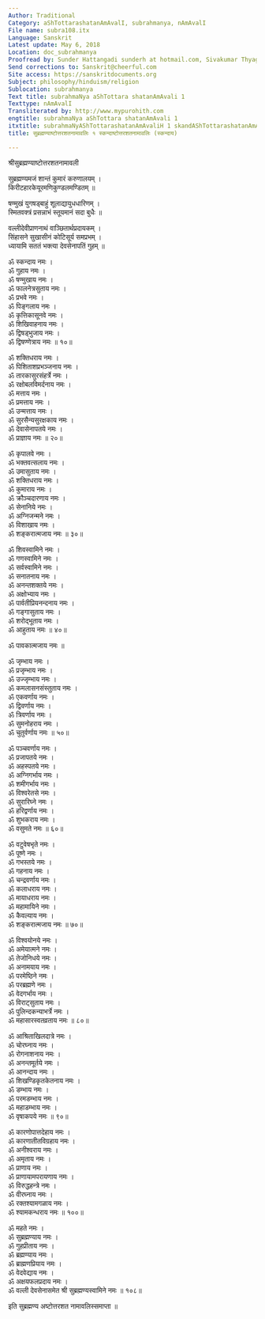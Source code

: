 ```yaml
---
Author: Traditional
Category: aShTottarashatanAmAvalI, subrahmanya, nAmAvalI
File name: subra108.itx
Language: Sanskrit
Latest update: May 6, 2018
Location: doc_subrahmanya
Proofread by: Sunder Hattangadi sunderh at hotmail.com, Sivakumar Thyagarajan
Send corrections to: Sanskrit@cheerful.com
Site access: https://sanskritdocuments.org
Subject: philosophy/hinduism/religion
Sublocation: subrahmanya
Text title: subrahmaNya aShTottara shatanAmAvali 1
Texttype: nAmAvalI
Transliterated by: http://www.mypurohith.com
engtitle: subrahmaNya aShTottara shatanAmAvali 1
itxtitle: subrahmaNyAShTottarashatanAmAvaliH 1 skandAShTottarashatanAmAvaliH (skandAya)
title: सुब्रह्मण्याष्टोत्तरशतनामावलिः १ स्कन्दाष्टोत्तरशतनामावलिः (स्कन्दाय)

---
```

  
 श्रीसुब्रह्मण्याष्टोत्तरशतनामावली   
  
सुब्रह्मण्यमजं शान्तं कुमारं करुणालयम् ।  
किरीटहारकेयूरमणिकुण्डलमण्डितम् ॥  
  
षण्मुखं युगषड्बाहुं शूलाद्यायुधधारिणम् ।  
स्मितवक्त्रं प्रसन्नाभं स्तूयमानं सदा बुधैः ॥  
  
वल्लीदेवीप्राणनाथं वाञ्छितार्थप्रदायकम् ।  
सिंहासने सुखासीनं कोटिसूर्य समप्रभम् ।  
ध्यायामि सततं भक्त्या देवसेनापतिं गुहम् ॥  
  
ॐ स्कन्दाय नमः ।  
ॐ गुहाय नमः ।  
ॐ षण्मुखाय नमः ।  
ॐ फालनेत्रसुताय नमः ।  
ॐ प्रभवे नमः ।  
ॐ पिङ्गलाय नमः ।  
ॐ कृत्तिकासूनवे नमः ।  
ॐ शिखिवाहनाय नमः ।  
ॐ द्विषड्भुजाय नमः ।  
ॐ द्विषण्णेत्राय नमः ॥ १०॥  
  
ॐ शक्तिधराय नमः ।  
ॐ पिशिताशप्रभञ्जनाय नमः ।  
ॐ तारकासुरसंहर्त्रे नमः ।  
ॐ रक्षोबलविमर्दनाय नमः ।  
ॐ मत्ताय नमः ।  
ॐ प्रमत्ताय नमः ।  
ॐ उन्मत्ताय नमः ।  
ॐ सुरसैन्यसुरक्षकाय नमः ।  
ॐ देवासेनापतये नमः ।  
ॐ प्राज्ञाय नमः ॥ २०॥  
  
ॐ कृपालवे नमः ।  
ॐ भक्तवत्सलाय नमः ।  
ॐ उमासुताय नमः ।  
ॐ शक्तिधराय नमः ।  
ॐ कुमाराय नमः ।  
ॐ क्रौञ्चदारणाय नमः ।  
ॐ सेनानिये नमः ।  
ॐ अग्निजन्मने नमः ।  
ॐ विशाखाय नमः ।  
ॐ शङ्करात्मजाय नमः ॥ ३०॥  
  
ॐ शिवस्वामिने नमः ।  
ॐ गणस्वामिने नमः ।  
ॐ सर्वस्वामिने नमः ।  
ॐ सनातनाय नमः ।  
ॐ अनन्तशक्तये नमः ।  
ॐ अक्षोभ्याय नमः ।  
ॐ पार्वतीप्रियनन्दनाय नमः ।  
ॐ गङ्गासुताय नमः ।  
ॐ शरोद्भूताय नमः ।  
ॐ आहुताय नमः ॥ ४०॥  
  
ॐ पावकात्मजाय नमः ॥  
  
ॐ जृम्भाय नमः ।  
ॐ प्रजृम्भाय नमः ।  
ॐ उज्जृम्भाय नमः ।  
ॐ कमलासनसंस्तुताय नमः ।  
ॐ एकवर्णाय नमः ।  
ॐ द्विवर्णाय नमः ।  
ॐ त्रिवर्णाय नमः ।  
ॐ सुमनोहराय नमः ।  
ॐ चुतुर्वर्णाय नमः ॥ ५०॥  
  
ॐ पञ्चवर्णाय नमः ।  
ॐ प्रजापतये नमः ।  
ॐ अहस्पतये नमः ।  
ॐ अग्निगर्भाय नमः ।  
ॐ शमीगर्भाय नमः ।  
ॐ विश्वरेतसे नमः ।  
ॐ सुरारिघ्ने नमः ।  
ॐ हरिद्वर्णाय नमः ।  
ॐ शुभकराय नमः ।  
ॐ वसुमते नमः ॥ ६०॥  
  
ॐ वटुवेषभृते नमः ।  
ॐ पूष्णे नमः ।  
ॐ गभस्तये नमः ।  
ॐ गहनाय नमः ।  
ॐ चन्द्रवर्णाय नमः ।  
ॐ कलाधराय नमः ।  
ॐ मायाधराय नमः ।  
ॐ महामायिने नमः ।  
ॐ कैवल्याय नमः ।  
ॐ शङ्करात्मजाय नमः ॥ ७०॥  
  
ॐ विश्वयोनये नमः ।  
ॐ अमेयात्मने नमः ।  
ॐ तेजोनिधये नमः ।  
ॐ अनामयाय नमः ।  
ॐ परमेष्ठिने नमः ।  
ॐ परब्रह्मणे नमः ।  
ॐ वेदगर्भाय नमः ।  
ॐ विराट्सुताय नमः ।  
ॐ पुलिन्दकन्याभर्त्रे नमः ।  
ॐ महासारस्वतव्रताय नमः ॥ ८०॥  
  
ॐ आश्रिताखिलदात्रे नमः ।  
ॐ चोरघ्नाय नमः ।  
ॐ रोगनाशनाय नमः ।  
ॐ अनन्तमूर्तये नमः ।  
ॐ आनन्दाय नमः ।  
ॐ शिखण्डिकृतकेतनाय नमः ।  
ॐ डम्भाय नमः ।  
ॐ परमडम्भाय नमः ।  
ॐ महाडम्भाय नमः ।  
ॐ वृषाकपये नमः ॥ ९०॥  
  
ॐ कारणोपात्तदेहाय नमः ।  
ॐ कारणातीतविग्रहाय नमः ।  
ॐ अनीश्वराय नमः ।  
ॐ अमृताय नमः ।  
ॐ प्राणाय नमः ।  
ॐ प्राणायामपरायणाय नमः ।  
ॐ विरुद्धहन्त्रे नमः ।  
ॐ वीरघ्नाय नमः ।  
ॐ रक्तश्यामगळाय नमः ।  
ॐ श्यामकन्धराय नमः ॥ १००॥  
  
ॐ महते नमः ।  
ॐ सुब्रह्मण्याय नमः ।  
ॐ गुहप्रीताय नमः ।  
ॐ ब्रह्मण्याय नमः ।  
ॐ ब्राह्मणप्रियाय नमः ।  
ॐ वेदवेद्याय नमः ।  
ॐ अक्षयफलप्रदाय नमः ।  
ॐ वल्ली देवसेनासमेत श्री सुब्रह्मण्यस्वामिने नमः ॥ १०८॥  
  
इति सुब्रह्मण्य अष्टोत्तरशत नामावलिस्समाप्ता ॥  
  
  
  
